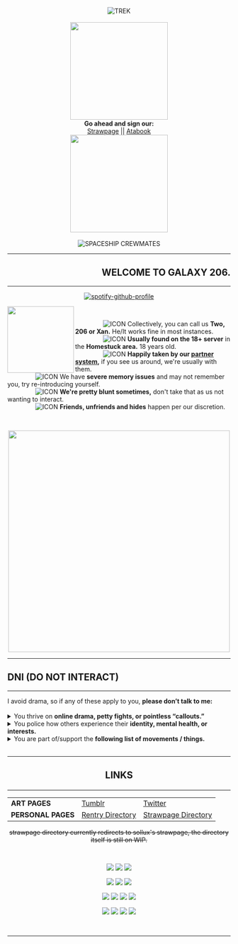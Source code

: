 <p align="center">
  <img src="https://file.garden/ZK4cpCacLGUL75Nl/trek.gif" alt="TREK"><br>
  <br>
  <img src="https://file.garden/ZK4cpCacLGUL75Nl/Top" width="220"><br>
  <strong>Go ahead and sign our:</strong><br>
  <a href="https://gatixan.straw.page">Strawpage</a> || <a href="https://gatixan.atabook.org">Atabook</a><br>
  <img src="https://file.garden/ZK4cpCacLGUL75Nl/Bottom" width="220"><br><br>
  <img src="https://komarev.com/ghpvc/?username=Gatixan&label=Spaceship+Crewmates&style=plastic&color=ff0000" alt="SPACESHIP CREWMATES"><br>
</p>

<hr>
<h2 align="right"><b>WELCOME TO GALAXY 206.</b></h2>
<hr>

*<p align=center>* [![spotify-github-profile](https://spotify-github-profile.kittinanx.com/api/view?uid=syzapar9fkwrrwc8n81shqmo1&cover_image=true&theme=novatorem&show_offline=true&background_color=121212&interchange=false&bar_color=e32400&bar_color_cover=false)](https://github.com/kittinan/spotify-github-profile)

<img src="https://file.garden/ZK4cpCacLGUL75Nl/robotdance.gif" width="150" align="left"> 
&nbsp;&nbsp;&nbsp;&nbsp;

&nbsp;&nbsp;&nbsp;&nbsp;&nbsp;&nbsp;&nbsp;&nbsp;&nbsp;&nbsp;&nbsp;&nbsp;&nbsp;&nbsp;&nbsp;   ![ICON](https://file.garden/ZK4cpCacLGUL75Nl/Meat) Collectively, you can call us <b>Two, 206 or Xan.</b> He/It works fine in most instances.<br>
&nbsp;&nbsp;&nbsp;&nbsp;&nbsp;&nbsp;&nbsp;&nbsp;&nbsp;&nbsp;&nbsp;&nbsp;&nbsp;&nbsp;&nbsp;   ![ICON](https://file.garden/ZK4cpCacLGUL75Nl/Meat) **Usually found on the 18+ server** in the **Homestuck area.** 18 years old.<br>
&nbsp;&nbsp;&nbsp;&nbsp;&nbsp;&nbsp;&nbsp;&nbsp;&nbsp;&nbsp;&nbsp;&nbsp;&nbsp;&nbsp;&nbsp;   ![ICON](https://file.garden/ZK4cpCacLGUL75Nl/Meat)  **Happily taken by our [partner system](https://github.com/dirkuu),** if you see us around, we're usually with them.<br>
&nbsp;&nbsp;&nbsp;&nbsp;&nbsp;&nbsp;&nbsp;&nbsp;&nbsp;&nbsp;&nbsp;&nbsp;&nbsp;&nbsp;&nbsp;   ![ICON](https://file.garden/ZK4cpCacLGUL75Nl/Meat) We have **severe memory issues** and may not remember you, try re-introducing yourself.<br>
&nbsp;&nbsp;&nbsp;&nbsp;&nbsp;&nbsp;&nbsp;&nbsp;&nbsp;&nbsp;&nbsp;&nbsp;&nbsp;&nbsp;&nbsp;   ![ICON](https://file.garden/ZK4cpCacLGUL75Nl/Meat) **We're pretty blunt sometimes,** don't take that as us not wanting to interact.<br>
&nbsp;&nbsp;&nbsp;&nbsp;&nbsp;&nbsp;&nbsp;&nbsp;&nbsp;&nbsp;&nbsp;&nbsp;&nbsp;&nbsp;&nbsp;   ![ICON](https://file.garden/ZK4cpCacLGUL75Nl/Meat) **Friends, unfriends and hides** happen per our discretion.<br>

<br clear="all">
<p align=center>
<img src="https://file.garden/ZK4cpCacLGUL75Nl/ufobar.gif" width="500">
</p>

<hr>
<h2>DNI (DO NOT INTERACT)</h2>
<hr>
  I avoid drama, so if any of these apply to you, <strong>please don’t talk to me:</strong><br>
<br>

<details>
<summary>You thrive on <strong>online drama, petty fights, or pointless “callouts.”</strong></summary>
  
  <br>
  
    • I don’t care who’s “canceled” this week. Don't involve me in it.
      ◦ I dislike mass-harassment campaigns/campaigners, and I don’t want to hear about it.
      
    • This also applies to judgmental, passive-aggressive, or mean-spirited people.
    
</details>

<details>
<summary> You police how others experience their <strong>identity, mental health, or interests.</strong></summary>
  
  <br>
  
    • This includes people who invalidate, fakeclaim, or dislike systems.
      ◦ If you haven't read a single book on the subject, I don't trust you to decide
      which systems are "real" or "acceptable."
      ◦ If you think it’s your job to tell people how they should exist, you’re probably annoying.
      
</details>

<details>
<summary> You are part of/support the <strong>following list of movements / things.</strong></summary>
  
  <br>
  
    • Racism / Xenophobia
      ◦  Zionism, Antisemitism, Islamophobia, Racism, Neonazism, White supremacy, etc.
      
    • Exclusionism
      ◦ TERF, SWERF, Transmedicalism, Aphobia/Biphobia/Any kind of identity-exclusionist -phobia, LGB, etc.
      
    • Apoliticism
      ◦ Mostly if you whine about people discussing politics, if you're just living your life minding your
        own business I don't really care.
      
    • Anti-Intellectualism / Anti-Science movements
     ◦ Endogenic "Plurality," Trans-disabled, Anti-recovery, HRT fearmongerers and Delusion Enablers.
     
</details>

<br>

<hr>
<h2><p align=center> LINKS </p></h2>
<hr>
<table align="center">
  <tr>
    <td><b>ART PAGES</b></td>
    <td><a href="https://tumblr.com/gatixan">Tumblr</a></td>
    <td><a href="https://twitter.com/gatixan">Twitter</a></td>
  </tr>
  <tr>
    <td><b>PERSONAL PAGES</b></td>
    <td><a href="https://rentry.co/twoosix">Rentry Directory</a></td>
    <td><a href="https://https://gatixan.straw.page">Strawpage Directory</a></td>
  </tr>
</table>

<p align=center><s>strawpage directory currently redirects to sollux's strawpage, the directory itself is still on WIP.</s></p>

<br>

*<p align=center>*![](https://file.garden/ZK4cpCacLGUL75Nl/z35.gif)
![](https://file.garden/ZK4cpCacLGUL75Nl/y39.gif)
![](https://file.garden/ZK4cpCacLGUL75Nl/x23.gif)</p>

*<p align=center>*![](https://file.garden/ZK4cpCacLGUL75Nl/l15.gif)
![](https://file.garden/ZK4cpCacLGUL75Nl/k27.gif)
![](https://file.garden/ZK4cpCacLGUL75Nl/v1.gif)</p>

*<p align=center>*![](https://file.garden/ZK4cpCacLGUL75Nl/b45.gif)
![](https://file.garden/ZK4cpCacLGUL75Nl/d66.png)
![](https://file.garden/ZK4cpCacLGUL75Nl/Hal9000)
![](https://file.garden/ZK4cpCacLGUL75Nl/sourceofprogress.png)</p>

*<p align=center>*![](https://file.garden/ZK4cpCacLGUL75Nl/a60.gif)
![](https://file.garden/ZK4cpCacLGUL75Nl/a45.jpg)
![](https://file.garden/ZK4cpCacLGUL75Nl/a83.gif)
![](https://file.garden/ZK4cpCacLGUL75Nl/a1.gif)</p>

<br>

---
